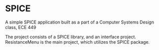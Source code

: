 # SPICE
A simple SPICE application built as a part of a Computer Systems Design class, ECE 449

The project consists of a SPICE library, and an interface project. ResistanceMenu is the main project, which utilizes the SPICE package.
